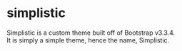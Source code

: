 # simplistic
Simplistic is a custom theme built off of Bootstrap v3.3.4.  
It is simply a simple theme, hence the name, Simplistic.  
